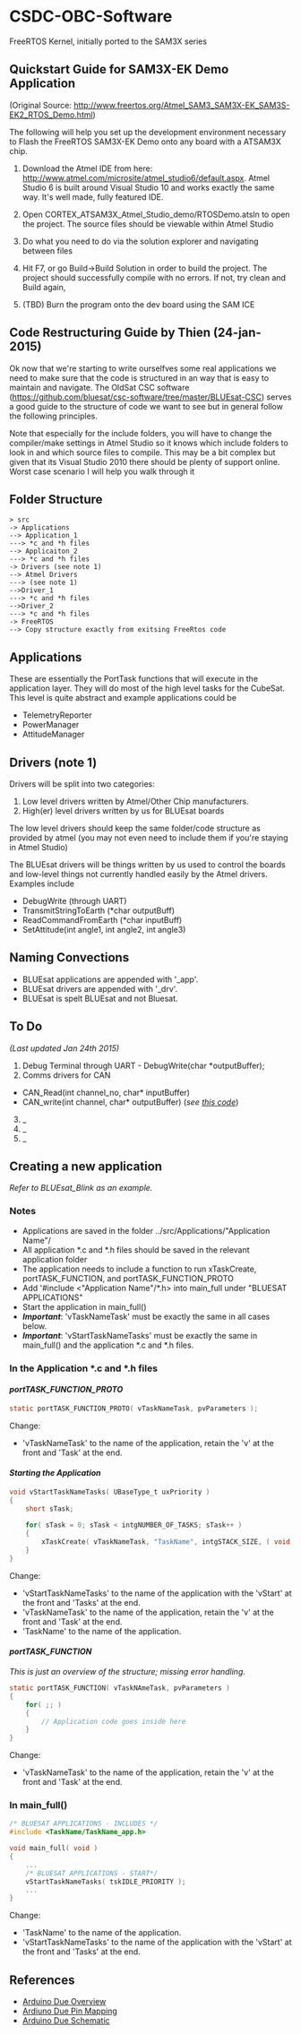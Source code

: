 CSDC-OBC-Software
=================

FreeRTOS Kernel, initially ported to the SAM3X series



Quickstart Guide for SAM3X-EK Demo Application
------------------

(Original Source: http://www.freertos.org/Atmel_SAM3_SAM3X-EK_SAM3S-EK2_RTOS_Demo.html)

The following will help you set up the development environment necessary to Flash the FreeRTOS SAM3X-EK Demo onto any board with a ATSAM3X chip.  

1. Download the Atmel IDE from here: http://www.atmel.com/microsite/atmel_studio6/default.aspx. Atmel Studio 6 is built around Visual Studio 10 and works exactly the same way. It's well made, fully featured IDE.

2. Open CORTEX_ATSAM3X_Atmel_Studio_demo/RTOSDemo.atsln to open the project. The source files should be viewable within Atmel Studio

3. Do what you need to do via the solution explorer and navigating between files

4. Hit F7, or go Build->Build Solution in order to build the project. The project should successfully compile with no errors. If not, try clean and Build again,

5. (TBD) Burn the program onto the dev board using the SAM ICE

Code Restructuring Guide by Thien (24-jan-2015)
----------------------------

Ok now that we're starting to write ourselfves some real applications we need to make sure that the code is structured in an way that is easy to maintain and navigate. The OldSat CSC software (https://github.com/bluesat/csc-software/tree/master/BLUEsat-CSC) serves a good guide to the structure of code we want to see but in general follow the following principles.

Note that especially for the include folders, you will have to change the compiler/make settings in Atmel Studio so it knows which include folders to look in and which source files to compile. This may be a bit complex but given that its Visual Studio 2010 there should be plenty of support online. Worst case scenario I will help you walk through it

Folder Structure
--------------
```
> src
-> Applications
--> Application_1
---> *c and *h files
--> Applicaiton_2
---> *c and *h files
-> Drivers (see note 1)
--> Atmel Drivers
---> (see note 1)
-->Driver_1
---> *c and *h files
-->Driver_2
---> *c and *h files
-> FreeRTOS
--> Copy structure exactly from exitsing FreeRtos code
```

Applications
-------------
These are essentially the PortTask functions that will execute in the application layer. They will do most of the high level tasks for the CubeSat. This level is quite abstract and example applications could be 

* TelemetryReporter
* PowerManager
* AttitudeManager

Drivers (note 1)
---------------------
Drivers will be split into two categories: 

1. Low level drivers written by Atmel/Other Chip manufacturers.
2. High(er) level drivers written by us for BLUEsat boards

The low level drivers should keep the same folder/code structure as provided by atmel (you may not even need to include them if you're staying in Atmel Studio)

The BLUEsat drivers will be things written by us used to control the boards and low-level things not currently handled easily by the Atmel drivers. Examples include

* DebugWrite (through UART)
* TransmitStringToEarth (*char outputBuff)
* ReadCommandFromEarth (*char inputBuff)
* SetAttitude(int angle1, int angle2, int angle3) 

Naming Convections
---------

* BLUEsat applications are appended with '_app'.
* BLUEsat drivers are appended with '_drv'.
* BLUEsat is spelt BLUEsat and not Bluesat.

To Do 
-----------
_(Last updated Jan 24th 2015)_

1. Debug Terminal through UART - DebugWrite(char *outputBuffer);
2. Comms drivers for CAN
  * CAN_Read(int channel_no, char\* inputBuffer)
  * CAN_write(int channel, char\* outputBuffer)  (*see [this code](https://github.com/UTAT-SpaceSystems/CDH-OBC_PhaseI/blob/master/Code/src/housekeep_test.c)*)
3. _
4. _
5. _

Creating a new application
----
_Refer to BLUEsat_Blink as an example._
### Notes

* Applications are saved in the folder ../src/Applications/"Application Name"/
* All application *.c and *.h files should be saved in the relevant application folder
* The application needs to include a function to run xTaskCreate, portTASK_FUNCTION, and portTASK_FUNCTION_PROTO
* Add '#include <"Application Name"/\*.h> into main_full under "BLUESAT APPLICATIONS"
* Start the application in main_full()
* _**Important**_: 'vTaskNameTask' must be exactly the same in all cases below.
* _**Important**_: 'vStartTaskNameTasks' must be exactly the same in main_full() and the application *.c and *.h files.

### In the Application \*.c and \*.h files

#### *portTASK_FUNCTION_PROTO*
```c
static portTASK_FUNCTION_PROTO( vTaskNameTask, pvParameters );
```
Change:

* 'vTaskNameTask' to the name of the application, retain the 'v' at the front and 'Task' at the end. 

#### *Starting the Application*

```c
void vStartTaskNameTasks( UBaseType_t uxPriority )
{
	short sTask;
	
	for( sTask = 0; sTask < intgNUMBER_OF_TASKS; sTask++ )
	{
		xTaskCreate( vTaskNameTask, "TaskName", intgSTACK_SIZE, ( void * ) &( xTaskCheck[ sTask ] ), uxPriority, ( TaskHandle_t * ) NULL );
	}
}
```
Change:

* 'vStartTaskNameTasks' to the name of the application with the 'vStart' at the front and 'Tasks' at the end.
* 'vTaskNameTask' to the name of the application, retain the 'v' at the front and 'Task' at the end. 
* 'TaskName' to the name of the application.

#### *portTASK_FUNCTION*

_This is just an overview of the structure; missing error handling._

```c
static portTASK_FUNCTION( vTaskNAmeTask, pvParameters )
{
	for( ;; )
	{		
		// Application code goes inside here
	}
}
```

Change:

* 'vTaskNameTask' to the name of the application, retain the 'v' at the front and 'Task' at the end. 

### In main_full()

```c
/* BLUESAT APPLICATIONS - INCLUDES */
#include <TaskName/TaskName_app.h>
```
```c
void main_full( void )
{
	...
	/* BLUESAT APPLICATIONS - START*/
	vStartTaskNameTasks( tskIDLE_PRIORITY );
	...
}
```
Change:

* 'TaskName' to the name of the application.
* 'vStartTaskNameTasks' to the name of the application with the 'vStart' at the front and 'Tasks' at the end.

References
----------
* [Arduino Due Overview](http://arduino.cc/en/Main/arduinoBoardDue)
* [Ardiuno Due Pin Mapping](http://arduino.cc/en/Hacking/PinMappingSAM3X)
* [Arduino Due Schematic](http://arduino.cc/en/uploads/Main/arduino-Due-schematic.pdf)

